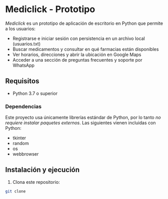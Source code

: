# Mediclick - Prototipo

*Mediclick* es un prototipo de aplicación de escritorio en Python que permite a los usuarios:

- Registrarse e iniciar sesión con persistencia en un archivo local (usuarios.txt)
- Buscar medicamentos y consultar en qué farmacias están disponibles
- Ver horarios, direcciones y abrir la ubicación en Google Maps
- Acceder a una sección de preguntas frecuentes y soporte por WhatsApp

## Requisitos

- Python 3.7 o superior

### Dependencias

Este proyecto usa únicamente librerías estándar de Python, por lo tanto *no requiere instalar paquetes externos*. Las siguientes vienen incluidas con Python:

- tkinter
- random
- os
- webbrowser


## Instalación y ejecución

1. Clona este repositorio:

```bash
git clone
